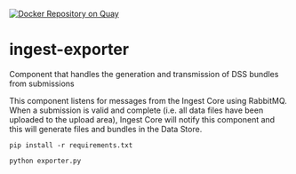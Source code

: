 [![Docker Repository on Quay](https://quay.io/repository/humancellatlas/ingest-exporter/status "Docker Repository on Quay")](https://quay.io/repository/humancellatlas/ingest-demo)

# ingest-exporter

Component that handles the generation and transmission of DSS bundles from submissions
 
This component listens for messages from the Ingest Core using RabbitMQ. When a submission is valid and complete (i.e. all data files have been uploaded to the upload area), Ingest Core will notify this component and this will generate files and bundles in the Data Store. 

```
pip install -r requirements.txt
```

```
python exporter.py
```
